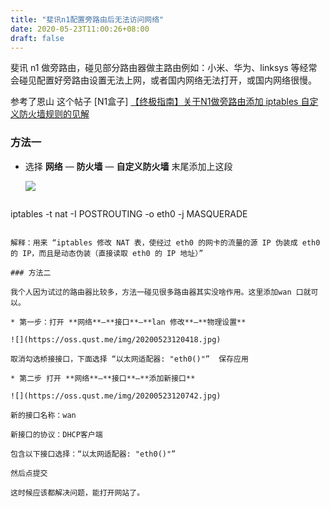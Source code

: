 ```yaml
---
title: "斐讯n1配置旁路由后无法访问网络"
date: 2020-05-23T11:00:26+08:00
draft: false
---
```


斐讯 n1 做旁路由，碰见部分路由器做主路由例如：小米、华为、linksys 等经常会碰见配置好旁路由设置无法上网，或者国内网络无法打开，或国内网络很慢。<!--more-->

参考了恩山 这个帖子 [N1盒子] [【终极指南】关于N1做旁路由添加 iptables 自定义防火墙规则的见解](https://www.right.com.cn/FORUM/thread-2983767-1-1.html)

### 方法一

* 选择 **网络** — **防火墙** — **自定义防火墙**  末尾添加上这段

  ![](https://oss.qust.me/img/20200523120019.jpg)
  
  ```
iptables -t nat -I POSTROUTING -o eth0 -j MASQUERADE
  ```
  
  解释：用来 “iptables 修改 NAT 表，使经过 eth0 的网卡的流量的源 IP 伪装成 eth0 的 IP，而且是动态伪装（直接读取 eth0 的 IP 地址）”

### 方法二

我个人因为试过的路由器比较多，方法一碰见很多路由器其实没啥作用。这里添加wan 口就可以。

* 第一步：打开 **网络**—**接口**—**lan 修改**—**物理设置**

  ![](https://oss.qust.me/img/20200523120418.jpg)

  取消勾选桥接接口，下面选择 “以太网适配器: "eth0()"”  保存应用

* 第二步 打开 **网络**—**接口**—**添加新接口**

  ![](https://oss.qust.me/img/20200523120742.jpg)

  新的接口名称：wan

  新接口的协议：DHCP客户端

  包含以下接口选择：“以太网适配器: "eth0()"” 

  然后点提交

这时候应该都解决问题，能打开网站了。

 